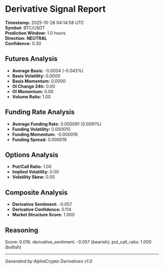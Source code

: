 # Derivative Signal Report

**Timestamp:** 2025-10-28 04:14:58 UTC  
**Symbol:** BTC/USDT  
**Prediction Window:** 1.0 hours  
**Direction:** **NEUTRAL**  
**Confidence:** 0.30

## Futures Analysis
- **Average Basis:** -0.0004 (-0.043%)
- **Basis Volatility:** 0.0000
- **Basis Momentum:** 0.0000
- **OI Change 24h:** 0.00
- **OI Momentum:** 0.00
- **Volume Ratio:** 1.00

## Funding Rate Analysis
- **Average Funding Rate:** 0.000091 (0.0091%)
- **Funding Volatility:** 0.000010
- **Funding Momentum:** -0.000019
- **Funding Spread:** 0.000019

## Options Analysis
- **Put/Call Ratio:** 1.00
- **Implied Volatility:** 0.00
- **Volatility Skew:** 0.00

## Composite Analysis
- **Derivative Sentiment:** -0.057
- **Derivative Confidence:** 0.114
- **Market Structure Score:** 1.000

## Reasoning
Score: 0.016. derivative_sentiment: -0.057 (bearish); put_call_ratio: 1.000 (bullish)

---
*Generated by AlphaCrypto Derivatives v1.0*
